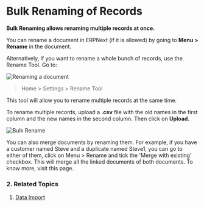 <!-- add-breadcrumbs -->
# Bulk Renaming of Records

**Bulk Renaming allows renaming multiple records at once.**

You can rename a document in ERPNext (if it is allowed) by going to **Menu > Rename** in the document.

Alternatively, if you want to rename a whole bunch of records, use the Rename Tool. Go to:

![Renaming a document](/docs/v13/assets/img/setup/renaming-a-document.gif)

> Home > Settings > Rename Tool

This tool will allow you to rename multiple records at the same time.

To rename multiple records, upload a **.csv** file with the old names in the first column and the new names in the second column. Then click on **Upload**.

<img class="screenshot" alt="Bulk Rename" src="{{docs_base_url}}/v13/assets/img/setup/rename-tool.png">

You can also merge documents by renaming them. For example, if you have a customer named Steve and a duplicate named Steve1, you can go to either of them, click on Menu > Rename and tick the 'Merge with existing' checkbox. This will merge all the linked documents of both documents. To know more, visit this page.

### 2. Related Topics
1. [Data Import](/docs/v13/user/manual/en/setting-up/data/data-import)
